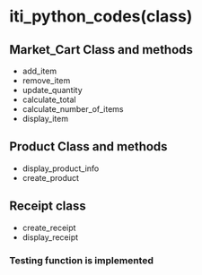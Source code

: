 # iti_python_codes(class)

## Market_Cart Class and methods
- add_item
- remove_item
- update_quantity
- calculate_total
- calculate_number_of_items
- display_item

## Product Class and methods
- display_product_info
- create_product

## Receipt class
- create_receipt
- display_receipt

### Testing function is implemented